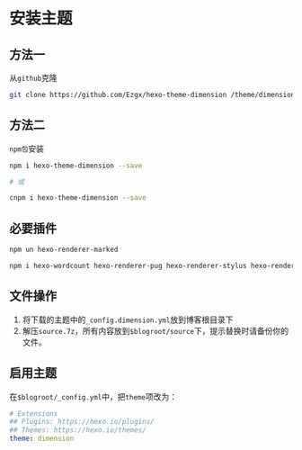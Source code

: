 # 安装主题

## 方法一

从`github`克隆

```bash
git clone https://github.com/Ezgx/hexo-theme-dimension /theme/dimension
```

## 方法二

`npm包`安装

```bash
npm i hexo-theme-dimension --save

# 或

cnpm i hexo-theme-dimension --save
```

## 必要插件

```bash
npm un hexo-renderer-marked
```

```bash
npm i hexo-wordcount hexo-renderer-pug hexo-renderer-stylus hexo-renderer-kramed hexo-generator-search --save
```

## 文件操作

1. 将下载的主题中的`_config.dimension.yml`放到博客根目录下
2. 解压`source.7z`，所有内容放到`$blogroot/source`下，提示替换时请备份你的文件。

## 启用主题

在`$blogroot/_config.yml`中，把`theme`项改为：
```yml
# Extensions
## Plugins: https://hexo.io/plugins/
## Themes: https://hexo.io/themes/
theme: dimension
```